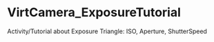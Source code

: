 # VirtCamera_ExposureTutorial
 Activity/Tutorial about Exposure Triangle: ISO, Aperture, ShutterSpeed
